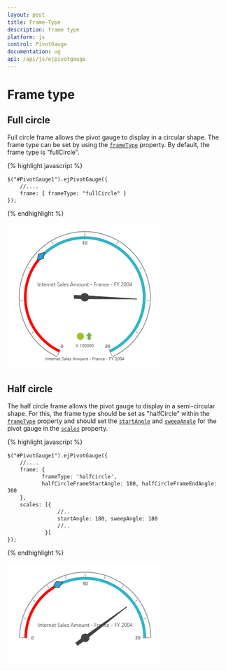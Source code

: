 ```yaml
---
layout: post
title: Frame-Type
description: frame type
platform: js
control: PivotGauge
documentation: ug
api: /api/js/ejpivotgauge
---
```


# Frame type

## Full circle

Full circle frame allows the pivot gauge to display in a circular shape. The frame type can be set by using the [`frameType`](/api/js/ejcirculargauge#members:frame) property. By default, the frame type is "fullCircle".

{% highlight javascript %}

    $("#PivotGauge1").ejPivotGauge({
        //....
        frame: { frameType: "fullCircle" }
    });

{% endhighlight %}

![Shows full circle of pivot gauge widget](Frame-Type_images/FullCircle.png)

## Half circle

The half circle frame allows the pivot gauge to display in a semi-circular shape. For this, the frame type should be set as "halfCircle" within the [`frameType`](/api/js/ejpivotgauge#members:frame-frametype) property and should set the [`startAngle`](/api/js/ejpivotgauge#members:frame) and [`sweepAngle`](/api/js/ejpivotgauge#members:frame) for the pivot gauge in the  [`scales`](/api/js/ejpivotgauge#members:scales) property.

{% highlight javascript %}

    $("#PivotGauge1").ejPivotGauge({
        //....
        frame: {
               frameType: 'halfcircle',
               halfCircleFrameStartAngle: 180, halfCircleFrameEndAngle: 360
        },
        scales: [{
                    //..
                    startAngle: 180, sweepAngle: 180
                    //..
                }]
    });

{% endhighlight %}

![Shows half circle of pivot gauge widget](Frame-Type_images/HalfCircle.png)

